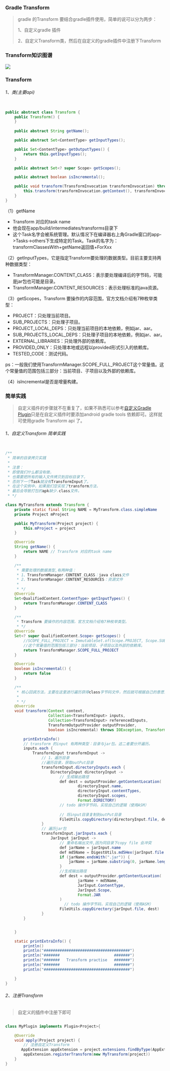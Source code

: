 ### Gradle Transform

> gradle 的Transform 要结合gradle插件使用，简单的说可以分为两步：
>
> 1、自定义gradle 插件
>
> 2、自定义Transform类，然后在自定义的gradle插件中注册下Transform

### Transform知识图谱

![](https://github.com/sunnnydaydev/AppClick_ASM/blob/master/GradleTransformContent.png)

### Transform

###### 1、类(主要api)

```java

public abstract class Transform {
    public Transform() {
    }
    
    public abstract String getName();

    public abstract Set<ContentType> getInputTypes();

    public Set<ContentType> getOutputTypes() {
        return this.getInputTypes();
    }

    public abstract Set<? super Scope> getScopes();

    public abstract boolean isIncremental();

    public void transform(TransformInvocation transformInvocation) throws TransformException, InterruptedException, IOException {
        this.transform(transformInvocation.getContext(), transformInvocation.getInputs(), transformInvocation.getReferencedInputs(), transformInvocation.getOutputProvider(), transformInvocation.isIncremental());
    }
}

```

（1）getName

- Transform 对应的task name
- 他会现在app/build/intermediates/transforms目录下
- 这个Task名字会被系统管理。默认情况下在编译器右上角Gradle窗口的app->Tasks->others下生成特定的Task。Task的名字为：transformClassesWith+getName返回值+ForXxx

（2）getInputTypes，它是指定Transform要处理的数据类型。目前主要支持两种数据类型：

- TransformManager.CONTENT_CLASS：表示要处理编译后的字节码，可能是jar包也可能是目录。
- TransformManager.CONTENT_RESOURCES：表示处理标准的java资源。

（3）getScopes，Transform 要操作的内容范围，官方文档介绍有7种枚举类型：

- PROJECT：只处理当前项目。
- SUB_PROJECTS：只处理子项目。
- PROJECT_LOCAL_DEPS：只处理当前项目的本地依赖，例如jar、aar。
- SUB_PROJECTS_LOCAL_DEPS：只处理子项目的本地依赖，例如jar、aar。
- EXTERNAL_LIBRARIES：只处理外部的依赖库。
- PROVIDED_ONLY：只处理本地或远程以provided形式引入的依赖库。
- TESTED_CODE：测试代码。

ps：一般我们使用TransformManager.SCOPE_FULL_PROJECT这个常量值。这个常量值的范围包括三部分：当前项目、子项目以及外部的依赖库。

（4）isIncremental是否是增量构建。

### 简单实践

> 自定义插件的步骤就不在重复了，如果不熟悉可以参考[自定义Gradle Plugin](https://blog.csdn.net/qq_38350635/article/details/106986739)只是在自定义插件时要添加android gradle tools 依赖即可。这样就可使用gradle Transform api 了。

###### 1、自定义Transform 简单实践

```java

/**
 * 简单的目录拷贝实践
 *
 * 注意：
 * 即使我们什么都没有做，
 * 也需要把所有的输入文件拷贝到目标目录下，
 * 否则下一个Task就没有TransformInput了。
 * 在这个实例中，如果我们空实现了transform方法，
 * 最后会导致打包的apk缺少.class文件。
 * */

class MyTransform extends Transform {
    private static final String NAME = MyTransform.class.simpleName
    private Project mProject

    public MyTransform(Project project) {
        this.mProject = project
    }

    @Override
    String getName() {
        return NAME // Transform 对应的task name
    }

    /**
     * 需要处理的数据类型,有两种值：
     * 1、TransformManager.CONTENT_CLASS：java class文件
     * 2、TransformManager.CONTENT_RESOURCES：资源文件
     *
     * */
    @Override
    Set<QualifiedContent.ContentType> getInputTypes() {
        return TransformManager.CONTENT_CLASS
    }

    /**
     * Transform 要操作的内容范围，官方文档介绍有7种枚举类型。
     * */
    @Override
    Set<? super QualifiedContent.Scope> getScopes() {
        //SCOPE_FULL_PROJECT = ImmutableSet.of(Scope.PROJECT, Scope.SUB_PROJECTS, Scope.EXTERNAL_LIBRARIES);
        //这个常量值的范围包括三部分：当前项目、子项目以及外部的依赖库。
        return TransformManager.SCOPE_FULL_PROJECT
    }

    @Override
    boolean isIncremental() {
        return false
    }

    /**
     * 核心回调方法，主要在这里进行遍历获得class字节码文件，然后就可根据自己的意愿进行任何操作了。
     *
     * */
    @Override
    void transform(Context context,
                   Collection<TransformInput> inputs,
                   Collection<TransformInput> referencedInputs,
                   TransformOutputProvider outputProvider,
                   boolean isIncremental) throws IOException, TransformException, InterruptedException {

        printExtraInfo()
        // transform 的input 有两种类型：目录与jar包。这二者要分开遍历。
        inputs.each {
            TransformInput transformInput ->
                // 1、遍历目录
                //遍历目录，获取outPut目录
                transformInput.directoryInputs.each {
                    DirectoryInput directoryInput ->
                        // 生成输出路径
                        def dest = outputProvider.getContentLocation(
                                directoryInput.name,
                                directoryInput.contentTypes,
                                directoryInput.scopes,
                                Format.DIRECTORY)
                        // todo 操作字节码，实现自己的逻辑（使用ASM）
                      
                        // 将input目录复制到outPut目录
                        FileUtils.copyDirectory(directoryInput.file, dest)
                }
                // 遍历jar包
                transformInput.jarInputs.each {
                    JarInput jarInput ->
                        // 重命名输出文件,因为同目录下copy file 会冲突
                        def jarName = jarInput.name
                        def md5Name = DigestUtils.md5Hex(jarInput.file.absolutePath)
                        if (jarName.endsWith(".jar")) {
                            jarName = jarName.substring(0, jarName.length() - 4)
                        }
                        //生成输出路径
                        def dest = outputProvider.getContentLocation(
                                jarName + md5Name,
                                JarInput.ContentType,
                                JarInput.Scope,
                                Format.JAR
                        )
                          // todo 操作字节码，实现自己的逻辑（使用ASM）
                        FileUtils.copyDirectory(jarInput.file, dest)
                }
        }


    }

    static printExtraInfo() {
        println()
        println("######################################")
        println("#######                        #######")
        println("#######   Transform practise   #######")
        println("#######                        #######")
        println("######################################")

    }
}
```

###### 2、注册Transform

> 自定义的插件中注册下即可

```java

class MyPlugin implements Plugin<Project>{

    @Override
    void apply(Project project) {
        // 注册自定义Transform
       AppExtension appExtension = project.extensions.findByType(AppExtension.class)
        appExtension.registerTransform(new MyTransform(project))
    }
}
```

